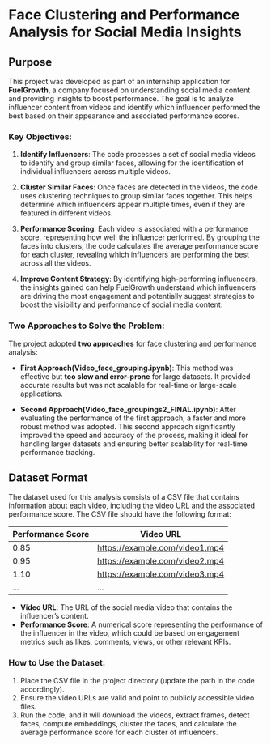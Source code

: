 # Face Clustering and Performance Analysis for Social Media Insights

## Purpose

This project was developed as part of an internship application for **FuelGrowth**, a company focused on understanding social media content and providing insights to boost performance. The goal is to analyze influencer content from videos and identify which influencer performed the best based on their appearance and associated performance scores.

### Key Objectives:

1. **Identify Influencers**: The code processes a set of social media videos to identify and group similar faces, allowing for the identification of individual influencers across multiple videos.

2. **Cluster Similar Faces**: Once faces are detected in the videos, the code uses clustering techniques to group similar faces together. This helps determine which influencers appear multiple times, even if they are featured in different videos.

3. **Performance Scoring**: Each video is associated with a performance score, representing how well the influencer performed. By grouping the faces into clusters, the code calculates the average performance score for each cluster, revealing which influencers are performing the best across all the videos.

4. **Improve Content Strategy**: By identifying high-performing influencers, the insights gained can help FuelGrowth understand which influencers are driving the most engagement and potentially suggest strategies to boost the visibility and performance of social media content.

### Two Approaches to Solve the Problem:

The project adopted **two approaches** for face clustering and performance analysis:

- **First Approach(Video_face_grouping.ipynb)**: This method was effective but **too slow and error-prone** for large datasets. It provided accurate results but was not scalable for real-time or large-scale applications.

- **Second Approach(Video_face_groupings2_FINAL.ipynb)**: After evaluating the performance of the first approach, a faster and more robust method was adopted. This second approach significantly improved the speed and accuracy of the process, making it ideal for handling larger datasets and ensuring better scalability for real-time performance tracking.

## Dataset Format

The dataset used for this analysis consists of a CSV file that contains information about each video, including the video URL and the associated performance score. The CSV file should have the following format:

|Performance Score | Video URL                                      | 
|------------------|------------------------------------------------|
| 0.85             | https://example.com/video1.mp4                 |
| 0.95             | https://example.com/video2.mp4                 |
| 1.10             | https://example.com/video3.mp4                 |
| ...              | ...                                            |

- **Video URL**: The URL of the social media video that contains the influencer’s content.
- **Performance Score**: A numerical score representing the performance of the influencer in the video, which could be based on engagement metrics such as likes, comments, views, or other relevant KPIs.

### How to Use the Dataset:
1. Place the CSV file in the project directory (update the path in the code accordingly).
2. Ensure the video URLs are valid and point to publicly accessible video files.
3. Run the code, and it will download the videos, extract frames, detect faces, compute embeddings, cluster the faces, and calculate the average performance score for each cluster of influencers.


